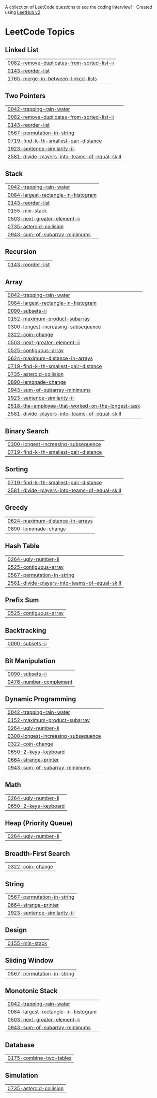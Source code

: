 A collection of LeetCode questions to ace the coding interview! - Created using [LeetHub v2](https://github.com/arunbhardwaj/LeetHub-2.0)
<!---LeetCode Topics Start-->
# LeetCode Topics
## Linked List
|  |
| ------- |
| [0082-remove-duplicates-from-sorted-list-ii](https://github.com/aryan2882/Leetcode/tree/master/0082-remove-duplicates-from-sorted-list-ii) |
| [0143-reorder-list](https://github.com/aryan2882/Leetcode/tree/master/0143-reorder-list) |
| [1765-merge-in-between-linked-lists](https://github.com/aryan2882/Leetcode/tree/master/1765-merge-in-between-linked-lists) |
## Two Pointers
|  |
| ------- |
| [0042-trapping-rain-water](https://github.com/aryan2882/Leetcode/tree/master/0042-trapping-rain-water) |
| [0082-remove-duplicates-from-sorted-list-ii](https://github.com/aryan2882/Leetcode/tree/master/0082-remove-duplicates-from-sorted-list-ii) |
| [0143-reorder-list](https://github.com/aryan2882/Leetcode/tree/master/0143-reorder-list) |
| [0567-permutation-in-string](https://github.com/aryan2882/Leetcode/tree/master/0567-permutation-in-string) |
| [0719-find-k-th-smallest-pair-distance](https://github.com/aryan2882/Leetcode/tree/master/0719-find-k-th-smallest-pair-distance) |
| [1923-sentence-similarity-iii](https://github.com/aryan2882/Leetcode/tree/master/1923-sentence-similarity-iii) |
| [2581-divide-players-into-teams-of-equal-skill](https://github.com/aryan2882/Leetcode/tree/master/2581-divide-players-into-teams-of-equal-skill) |
## Stack
|  |
| ------- |
| [0042-trapping-rain-water](https://github.com/aryan2882/Leetcode/tree/master/0042-trapping-rain-water) |
| [0084-largest-rectangle-in-histogram](https://github.com/aryan2882/Leetcode/tree/master/0084-largest-rectangle-in-histogram) |
| [0143-reorder-list](https://github.com/aryan2882/Leetcode/tree/master/0143-reorder-list) |
| [0155-min-stack](https://github.com/aryan2882/Leetcode/tree/master/0155-min-stack) |
| [0503-next-greater-element-ii](https://github.com/aryan2882/Leetcode/tree/master/0503-next-greater-element-ii) |
| [0735-asteroid-collision](https://github.com/aryan2882/Leetcode/tree/master/0735-asteroid-collision) |
| [0943-sum-of-subarray-minimums](https://github.com/aryan2882/Leetcode/tree/master/0943-sum-of-subarray-minimums) |
## Recursion
|  |
| ------- |
| [0143-reorder-list](https://github.com/aryan2882/Leetcode/tree/master/0143-reorder-list) |
## Array
|  |
| ------- |
| [0042-trapping-rain-water](https://github.com/aryan2882/Leetcode/tree/master/0042-trapping-rain-water) |
| [0084-largest-rectangle-in-histogram](https://github.com/aryan2882/Leetcode/tree/master/0084-largest-rectangle-in-histogram) |
| [0090-subsets-ii](https://github.com/aryan2882/Leetcode/tree/master/0090-subsets-ii) |
| [0152-maximum-product-subarray](https://github.com/aryan2882/Leetcode/tree/master/0152-maximum-product-subarray) |
| [0300-longest-increasing-subsequence](https://github.com/aryan2882/Leetcode/tree/master/0300-longest-increasing-subsequence) |
| [0322-coin-change](https://github.com/aryan2882/Leetcode/tree/master/0322-coin-change) |
| [0503-next-greater-element-ii](https://github.com/aryan2882/Leetcode/tree/master/0503-next-greater-element-ii) |
| [0525-contiguous-array](https://github.com/aryan2882/Leetcode/tree/master/0525-contiguous-array) |
| [0624-maximum-distance-in-arrays](https://github.com/aryan2882/Leetcode/tree/master/0624-maximum-distance-in-arrays) |
| [0719-find-k-th-smallest-pair-distance](https://github.com/aryan2882/Leetcode/tree/master/0719-find-k-th-smallest-pair-distance) |
| [0735-asteroid-collision](https://github.com/aryan2882/Leetcode/tree/master/0735-asteroid-collision) |
| [0890-lemonade-change](https://github.com/aryan2882/Leetcode/tree/master/0890-lemonade-change) |
| [0943-sum-of-subarray-minimums](https://github.com/aryan2882/Leetcode/tree/master/0943-sum-of-subarray-minimums) |
| [1923-sentence-similarity-iii](https://github.com/aryan2882/Leetcode/tree/master/1923-sentence-similarity-iii) |
| [2518-the-employee-that-worked-on-the-longest-task](https://github.com/aryan2882/Leetcode/tree/master/2518-the-employee-that-worked-on-the-longest-task) |
| [2581-divide-players-into-teams-of-equal-skill](https://github.com/aryan2882/Leetcode/tree/master/2581-divide-players-into-teams-of-equal-skill) |
## Binary Search
|  |
| ------- |
| [0300-longest-increasing-subsequence](https://github.com/aryan2882/Leetcode/tree/master/0300-longest-increasing-subsequence) |
| [0719-find-k-th-smallest-pair-distance](https://github.com/aryan2882/Leetcode/tree/master/0719-find-k-th-smallest-pair-distance) |
## Sorting
|  |
| ------- |
| [0719-find-k-th-smallest-pair-distance](https://github.com/aryan2882/Leetcode/tree/master/0719-find-k-th-smallest-pair-distance) |
| [2581-divide-players-into-teams-of-equal-skill](https://github.com/aryan2882/Leetcode/tree/master/2581-divide-players-into-teams-of-equal-skill) |
## Greedy
|  |
| ------- |
| [0624-maximum-distance-in-arrays](https://github.com/aryan2882/Leetcode/tree/master/0624-maximum-distance-in-arrays) |
| [0890-lemonade-change](https://github.com/aryan2882/Leetcode/tree/master/0890-lemonade-change) |
## Hash Table
|  |
| ------- |
| [0264-ugly-number-ii](https://github.com/aryan2882/Leetcode/tree/master/0264-ugly-number-ii) |
| [0525-contiguous-array](https://github.com/aryan2882/Leetcode/tree/master/0525-contiguous-array) |
| [0567-permutation-in-string](https://github.com/aryan2882/Leetcode/tree/master/0567-permutation-in-string) |
| [2581-divide-players-into-teams-of-equal-skill](https://github.com/aryan2882/Leetcode/tree/master/2581-divide-players-into-teams-of-equal-skill) |
## Prefix Sum
|  |
| ------- |
| [0525-contiguous-array](https://github.com/aryan2882/Leetcode/tree/master/0525-contiguous-array) |
## Backtracking
|  |
| ------- |
| [0090-subsets-ii](https://github.com/aryan2882/Leetcode/tree/master/0090-subsets-ii) |
## Bit Manipulation
|  |
| ------- |
| [0090-subsets-ii](https://github.com/aryan2882/Leetcode/tree/master/0090-subsets-ii) |
| [0476-number-complement](https://github.com/aryan2882/Leetcode/tree/master/0476-number-complement) |
## Dynamic Programming
|  |
| ------- |
| [0042-trapping-rain-water](https://github.com/aryan2882/Leetcode/tree/master/0042-trapping-rain-water) |
| [0152-maximum-product-subarray](https://github.com/aryan2882/Leetcode/tree/master/0152-maximum-product-subarray) |
| [0264-ugly-number-ii](https://github.com/aryan2882/Leetcode/tree/master/0264-ugly-number-ii) |
| [0300-longest-increasing-subsequence](https://github.com/aryan2882/Leetcode/tree/master/0300-longest-increasing-subsequence) |
| [0322-coin-change](https://github.com/aryan2882/Leetcode/tree/master/0322-coin-change) |
| [0650-2-keys-keyboard](https://github.com/aryan2882/Leetcode/tree/master/0650-2-keys-keyboard) |
| [0664-strange-printer](https://github.com/aryan2882/Leetcode/tree/master/0664-strange-printer) |
| [0943-sum-of-subarray-minimums](https://github.com/aryan2882/Leetcode/tree/master/0943-sum-of-subarray-minimums) |
## Math
|  |
| ------- |
| [0264-ugly-number-ii](https://github.com/aryan2882/Leetcode/tree/master/0264-ugly-number-ii) |
| [0650-2-keys-keyboard](https://github.com/aryan2882/Leetcode/tree/master/0650-2-keys-keyboard) |
## Heap (Priority Queue)
|  |
| ------- |
| [0264-ugly-number-ii](https://github.com/aryan2882/Leetcode/tree/master/0264-ugly-number-ii) |
## Breadth-First Search
|  |
| ------- |
| [0322-coin-change](https://github.com/aryan2882/Leetcode/tree/master/0322-coin-change) |
## String
|  |
| ------- |
| [0567-permutation-in-string](https://github.com/aryan2882/Leetcode/tree/master/0567-permutation-in-string) |
| [0664-strange-printer](https://github.com/aryan2882/Leetcode/tree/master/0664-strange-printer) |
| [1923-sentence-similarity-iii](https://github.com/aryan2882/Leetcode/tree/master/1923-sentence-similarity-iii) |
## Design
|  |
| ------- |
| [0155-min-stack](https://github.com/aryan2882/Leetcode/tree/master/0155-min-stack) |
## Sliding Window
|  |
| ------- |
| [0567-permutation-in-string](https://github.com/aryan2882/Leetcode/tree/master/0567-permutation-in-string) |
## Monotonic Stack
|  |
| ------- |
| [0042-trapping-rain-water](https://github.com/aryan2882/Leetcode/tree/master/0042-trapping-rain-water) |
| [0084-largest-rectangle-in-histogram](https://github.com/aryan2882/Leetcode/tree/master/0084-largest-rectangle-in-histogram) |
| [0503-next-greater-element-ii](https://github.com/aryan2882/Leetcode/tree/master/0503-next-greater-element-ii) |
| [0943-sum-of-subarray-minimums](https://github.com/aryan2882/Leetcode/tree/master/0943-sum-of-subarray-minimums) |
## Database
|  |
| ------- |
| [0175-combine-two-tables](https://github.com/aryan2882/Leetcode/tree/master/0175-combine-two-tables) |
## Simulation
|  |
| ------- |
| [0735-asteroid-collision](https://github.com/aryan2882/Leetcode/tree/master/0735-asteroid-collision) |
<!---LeetCode Topics End-->
